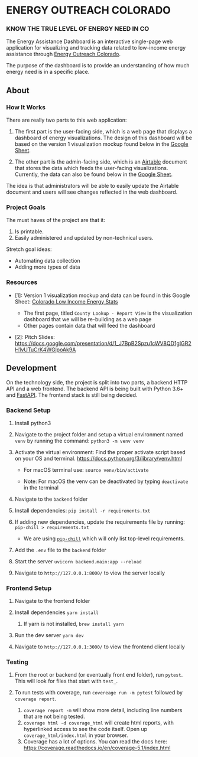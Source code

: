 # ENERGY OUTREACH COLORADO
### KNOW THE TRUE LEVEL OF ENERGY NEED IN CO

The Energy Assistance Dashboard is an interactive single-page web
application for visualizing and tracking data related to low-income
energy assistance through [Energy Outreach Colorado](https://www.energyoutreach.org/).

The purpose of the dashboard is to provide an understanding of how
much energy need is in a specific place.

## About
### How It Works
There are really two parts to this web application:

1. The first part is the user-facing side, which is a web page that
   displays a dashboard of energy visualizations. The design of this
   dashboard will be based on the version 1 visualization mockup
   found below in the [Google Sheet](#resources).

2. The other part is the admin-facing side, which is an
   [Airtable](https://airtable.com) document that stores the data
   which feeds the user-facing visualizations. Currently, the data
   can also be found below in the [Google Sheet](#resources).

The idea is that administrators will be able to easily update
the Airtable document and users will see changes reflected in the web
dashboard.

### Project Goals
The must haves of the project are that it:

1. Is printable.
2. Easily administered and updated by non-technical users. 

Stretch goal ideas:
* Automating data collection
* Adding more types of data

### Resources

- [1]: Version 1 visualization mockup and data can be found in this
  Google Sheet: [Colorado Low Income Energy Stats](https://docs.google.com/spreadsheets/u/3/d/1e6nSz5Mw8kloFNkSN-xi2IjnSP_pclgJy7U1C1fBx68/edit?usp=sharing)
  - The first page, titled `County Lookup - Report View` is the
    visualization dashboard that we will be re-building as a web page
  - Other pages contain data that will feed the dashboard

- [2]: Pitch Slides: https://docs.google.com/presentation/d/1_J7BpB2Spzu1cWV8QD1gIGR2H1vUTuCrK4WGlpoAk9A

## Development
On the technology side, the project is split into two parts, a backend
HTTP API and a web frontend. The backend API is being built with
Python 3.6+ and [FastAPI](https://fastapi.tiangolo.com/). The
frontend stack is still being decided.

### Backend Setup
1. Install python3

1. Navigate to the project folder and setup a virtual environment named `venv` by running the command:
`python3 -m venv venv`

1. Activate the virtual environment:
Find the proper activate script based on your OS and terminal.  https://docs.python.org/3/library/venv.html

   - For macOS terminal use: `source venv/bin/activate`

   - Note: For macOS the venv can be deactivated by typing `deactivate` in the terminal

1. Navigate to the `backend` folder

1. Install dependencies:
`pip install -r requirements.txt`

1. If adding new dependencies, update the requirements file by running:
`pip-chill > requirements.txt`

    - We are using [`pip-chill`](https://pypi.org/project/pip-chill/) which will only list top-level requirements.

1. Add the `.env` file to the `backend` folder

1. Start the server
`uvicorn backend.main:app --reload`

1. Navigate to `http://127.0.0.1:8000/` to view the server locally

### Frontend Setup
1. Navigate to the frontend folder

1. Install dependencies `yarn install`
   1. If yarn is not installed, `brew install yarn`

1. Run the dev server `yarn dev`

1. Navigate to `http://127.0.0.1:3000/` to view the frontend client locally

### Testing

1. From the root or backend (or eventually front end folder), run `pytest`. 
This will look for files that start with `test_`.

1. To run tests with coverage, run `covereage run -m pytest` 
followed by `coverage report`.

    1. `coverage report -m` will show more detail, including line numbers that are not being tested.
    1. `coverage html -d coverage_html` will create html reports, with hyperlinked access to see the code itself. 
    Open up `coverage_html/index.html` in your browser.
    1. Coverage has a lot of options. You can read the docs here: https://coverage.readthedocs.io/en/coverage-5.1/index.html 
